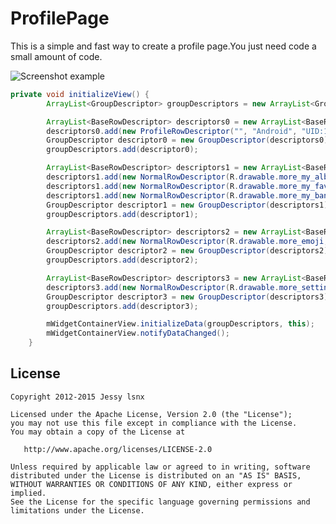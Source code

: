 # ProfilePage
This is a simple and fast way to create a profile page.You just need code a small amount of code.

![Screenshot](https://github.com/lsnx/ProfilePage/blob/master/screenshot.png)
example
``` java
private void initializeView() {
        ArrayList<GroupDescriptor> groupDescriptors = new ArrayList<GroupDescriptor>();

        ArrayList<BaseRowDescriptor> descriptors0 = new ArrayList<BaseRowDescriptor>();
        descriptors0.add(new ProfileRowDescriptor("", "Android", "UID:123456", RowActionEnum.USER_PROFILE));
        GroupDescriptor descriptor0 = new GroupDescriptor(descriptors0);
        groupDescriptors.add(descriptor0);

        ArrayList<BaseRowDescriptor> descriptors1 = new ArrayList<BaseRowDescriptor>();
        descriptors1.add(new NormalRowDescriptor(R.drawable.more_my_album, "My Posts", RowActionEnum.MY_POSTS));
        descriptors1.add(new NormalRowDescriptor(R.drawable.more_my_favorite, "Favorite Messages", RowActionEnum.FAVORITE_MSG));
        descriptors1.add(new NormalRowDescriptor(R.drawable.more_my_bank_card, "My Bank Cards", RowActionEnum.MY_BANK_CARD));
        GroupDescriptor descriptor1 = new GroupDescriptor(descriptors1);
        groupDescriptors.add(descriptor1);

        ArrayList<BaseRowDescriptor> descriptors2 = new ArrayList<BaseRowDescriptor>();
        descriptors2.add(new NormalRowDescriptor(R.drawable.more_emoji, "Sticker Gallery", RowActionEnum.STICKER_GALLERY));
        GroupDescriptor descriptor2 = new GroupDescriptor(descriptors2);
        groupDescriptors.add(descriptor2);

        ArrayList<BaseRowDescriptor> descriptors3 = new ArrayList<BaseRowDescriptor>();
        descriptors3.add(new NormalRowDescriptor(R.drawable.more_setting, "Settings", RowActionEnum.SETTING));
        GroupDescriptor descriptor3 = new GroupDescriptor(descriptors3);
        groupDescriptors.add(descriptor3);

        mWidgetContainerView.initializeData(groupDescriptors, this);
        mWidgetContainerView.notifyDataChanged();
    }
```


## License

    Copyright 2012-2015 Jessy lsnx

    Licensed under the Apache License, Version 2.0 (the "License");
    you may not use this file except in compliance with the License.
    You may obtain a copy of the License at

       http://www.apache.org/licenses/LICENSE-2.0

    Unless required by applicable law or agreed to in writing, software
    distributed under the License is distributed on an "AS IS" BASIS,
    WITHOUT WARRANTIES OR CONDITIONS OF ANY KIND, either express or implied.
    See the License for the specific language governing permissions and
    limitations under the License.
